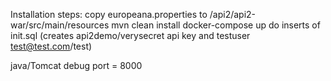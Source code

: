 Installation steps:
copy europeana.properties to /api2/api2-war/src/main/resources
mvn clean install
docker-compose up
do inserts of init.sql (creates api2demo/verysecret api key and testuser test@test.com/test)

java/Tomcat debug port = 8000
